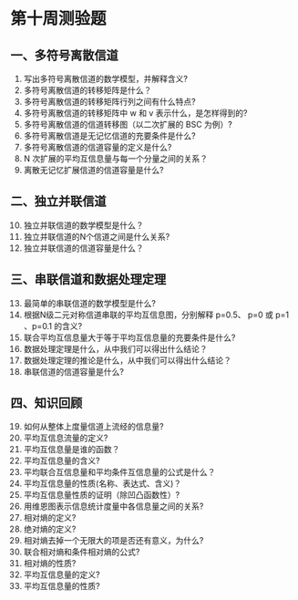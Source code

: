# 第十周测验题

## 一、多符号离散信道

1. 写出多符号离散信道的数学模型，并解释含义?
2. 多符号离散信道的转移矩阵是什么？
3. 多符号离散信道的转移矩阵行列之间有什么特点?
4. 多符号离散信道的转移矩阵中 w 和 v 表示什么，是怎样得到的?
5. 多符号离散信道的信道转移图（以二次扩展的 BSC 为例）?
6. 多符号离散信道是无记忆信道的充要条件是什么?
7. 多符号离散信道的信道容量的定义是什么?
8. N 次扩展的平均互信息量与每一个分量之间的关系？
9. 离散无记忆扩展信道的信道容量是什么?

## 二、独立并联信道

10. 独立并联信道的数学模型是什么？
11. 独立并联信道的N个信道之间是什么关系?
12. 独立并联信道的信道容量是什么？

## 三、串联信道和数据处理定理

13. 最简单的串联信道的数学模型是什么?
14. 根据N级二元对称信道串联的平均互信息图，分别解释 p=0.5、 p=0 或 p=1 、p=0.1 的含义?
15. 联合平均互信息量大于等于平均互信息量的充要条件是什么?
16. 数据处理定理是什么，从中我们可以得出什么结论？
17. 数据处理定理的推论是什么，从中我们可以得出什么结论？
18. 串联信道的信道容量是什么?

## 四、知识回顾

19. 如何从整体上度量信道上流经的信息量?
20. 平均互信息流量的定义?
21. 平均互信息量是谁的函数？
22. 平均互信息量的含义?
23. 平均联合互信息量和平均条件互信息量的公式是什么？
24. 平均互信息量的性质(名称、表达式、含义)？
25. 平均互信息量性质的证明（除凹凸函数性）?
26. 用维恩图表示信息统计度量中各信息量之间的关系?
27. 相对熵的定义?
28. 绝对熵的定义?
29. 相对熵去掉一个无限大的项是否还有意义，为什么?
30. 联合相对熵和条件相对熵的公式?
31. 相对熵的性质?
32. 平均互信息量的定义?
33. 平均互信息量的性质?
